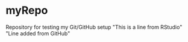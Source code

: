 # myRepo
Repository for testing my Git/GitHub setup
"This is a line from RStudio"
"Line added from GitHub"
